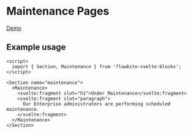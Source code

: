 # Maintenance Pages

[Demo](https://flowbite-svelte-blocks.vercel.app/marketing/maintenance)

## Example usage

```
<script>
  import { Section, Maintenance } from 'flowbite-svelte-blocks';
</script>

<Section name="maintenance">
  <Maintenance>
    <svelte:fragment slot="h1">Under Maintenance</svelte:fragment>
    <svelte:fragment slot="paragraph">
      Our Enterprise administrators are performing scheduled maintenance.
    </svelte:fragment>
  </Maintenance>
</Section>
```